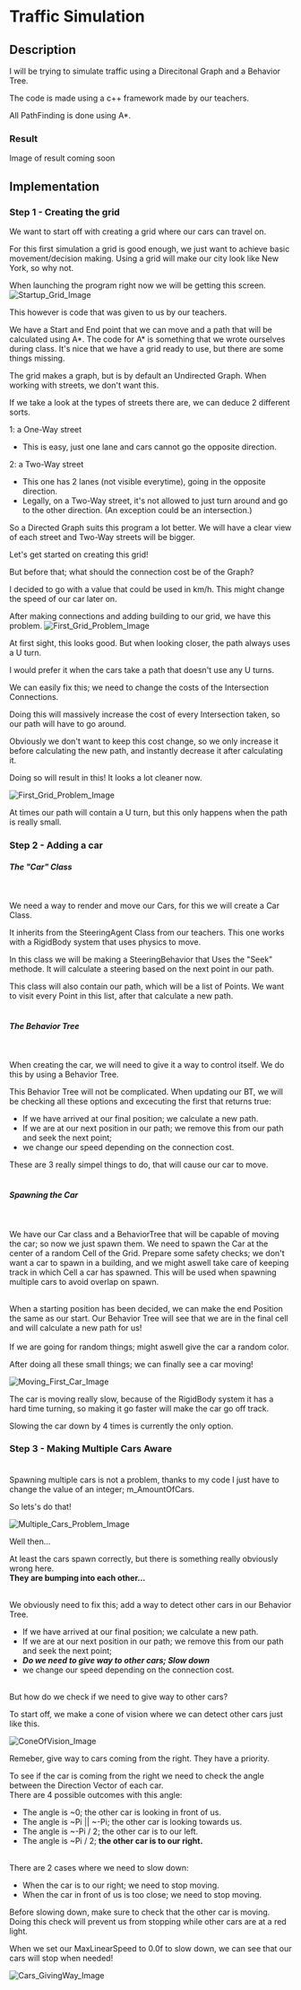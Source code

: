 # Traffic Simulation
## Description
I will be trying to simulate traffic using a Direcitonal Graph and a Behavior Tree.

The code is made using a c++ framework made by our teachers. 

All PathFinding is done using A*.

### Result
Image of result coming soon


## Implementation
### Step 1 - Creating the grid

We want to start off with creating a grid where our cars can travel on.

For this first simulation a grid is good enough, we just want to achieve basic movement/decision making.
Using a grid will make our city look like New York, so why not.

When launching the program right now we will be getting this screen.
![Startup_Grid_Image](/Assets/Images/Gifs/Step1_DefaultGrid.gif)

This however is code that was given to us by our teachers.

We have a Start and End point that we can move and a path that will be calculated using A*.
The code for A* is something that we wrote ourselves during class.
It's nice that we have a grid ready to use, but there are some things missing.

The grid makes a graph, but is by default an Undirected Graph.
When working with streets, we don't want this.


If we take a look at the types of streets there are, we can deduce 2 different sorts.

1: a One-Way street
  - This is easy, just one lane and cars cannot go the opposite direction.
  
2: a Two-Way street
  - This one has 2 lanes (not visible everytime), going in the opposite direction.
  - Legally, on a Two-Way street, it's not allowed to just turn around and go to the other direction. (An exception could be an intersection.)

So a Directed Graph suits this program a lot better.
We will have a clear view of each street and Two-Way streets will be bigger.

Let's get started on creating this grid!


But before that; what should the connection cost be of the Graph?

I decided to go with a value that could be used in km/h. This might change the speed of our car later on.

After making connections and adding building to our grid, we have this problem.
![First_Grid_Problem_Image](/Assets/Images/Gifs/Step1_FirstGridProblem.gif)

At first sight, this looks good. But when looking closer, the path always uses a U turn.

I would prefer it when the cars take a path that doesn't use any U turns.

We can easily fix this; we need to change the costs of the Intersection Connections.

Doing this will massively increase the cost of every Intersection taken, so our path will have to go around.

Obviously we don't want to keep this cost change, so we only increase it before calculating the new path, and instantly decrease it after calculating it.


Doing so will result in this! It looks a lot cleaner now.

![First_Grid_Problem_Image](/Assets/Images/Gifs/Step1_FirstGrid.gif)

At times our path will contain a U turn, but this only happens when the path is really small.

### Step 2 - Adding a car

#### ***The "Car" Class***
<br />
<br />
We need a way to render and move our Cars, for this we will create a Car Class.

It inherits from the SteeringAgent Class from our teachers. This one works with a RigidBody system that uses physics to move.

In this class we will be making a SteeringBehavior that Uses the "Seek" methode. It will calculate a steering based on the next point in our path.

This class will also contain our path, which will be a list of Points. We want to visit every Point in this list, after that calculate a new path.<br /><br />

#### ***The Behavior Tree***
<br />
<br />
When creating the car, we will need to give it a way to control itself. We do this by using a Behavior Tree.

This Behavior Tree will not be complicated. When updating our BT, we will be checking all these options and excecuting the first that returns true:

  - If we have arrived at our final position; we calculate a new path.
  - If we are at our next position in our path; we remove this from our path and seek the next point;
  - we change our speed depending on the connection cost.
  
 These are 3 really simpel things to do, that will cause our car to move. <br /> <br />

 #### ***Spawning the Car***
 <br />
 <br />
 We have our Car class and a BehaviorTree that will be capable of moving the car; so now we just spawn them.
 We need to spawn the Car at the center of a random Cell of the Grid. Prepare some safety checks; we don't want a car to spawn in a building, and we might aswell take care of keeping track in which Cell a car has spawned. This will be used when spawning multiple cars to avoid overlap on spawn. <br /> <br />
 
 When a starting position has been decided, we can make the end Position the same as our start. Our Behavior Tree will see that we are in the final cell and will calculate a new path for us! <br /><br />
 If we are going for random things; might aswell give the car a random color.
 
 
 After doing all these small things; we can finally see a car moving!
 
 ![Moving_First_Car_Image](/Assets/Images/Gifs/Step2_FirstCar.gif)
 
 The car is moving really slow, because of the RigidBody system it has a hard time turning, so making it go faster will make the car go off track.
 
 Slowing the car down by 4 times is currently the only option.

### Step 3 - Making Multiple Cars Aware <br /> <br />

Spawning multiple cars is not a problem, thanks to my code I just have to change the value of an integer; m_AmountOfCars.

So lets's do that!

 ![Multiple_Cars_Problem_Image](/Assets/Images/Gifs/Step3_MultipleCars.gif)
 
 Well then...
 
 At least the cars spawn correctly, but there is something really obviously wrong here. <br />
 **They are bumping into each other...** <br /><br />
 
 We obviously need to fix this; add a way to detect other cars in our Behavior Tree. <br />

  - If we have arrived at our final position; we calculate a new path.
  - If we are at our next position in our path; we remove this from our path and seek the next point;
  - ***Do we need to give way to other cars; Slow down***
  - we change our speed depending on the connection cost. <br /> <br />


But how do we check if we need to give way to other cars?

To start off, we make a cone of vision where we can detect other cars just like this.

 ![ConeOfVision_Image](/Assets/Images/Stills/Step3_VisionCone.png)
 
 
Remeber, give way to cars coming from the right. They have a priority.

To see if the car is coming from the right we need to check the angle between the Direction Vector of each car. <br />
There are 4 possible outcomes with this angle:

  - The angle is ~0; the other car is looking in front of us.
  - The angle is ~Pi || ~-Pi; the other car is looking towards us.
  - The angle is ~-Pi / 2; the other car is to our left.
  - The angle is ~Pi / 2; **the other car is to our right.**  <br /> <br />


There are 2 cases where we need to slow down:
  
  - When the car is to our right; we need to stop moving.
  - When the car in front of us is too close; we need to stop moving.

Before slowing down, make sure to check that the other car is moving. Doing this check will prevent us from stopping while other cars are at a red light.


When we set our MaxLinearSpeed to 0.0f to slow down, we can see that our cars will stop when needed!

 ![Cars_GivingWay_Image](/Assets/Images/Gifs/Step3_GivingWay.gif)



